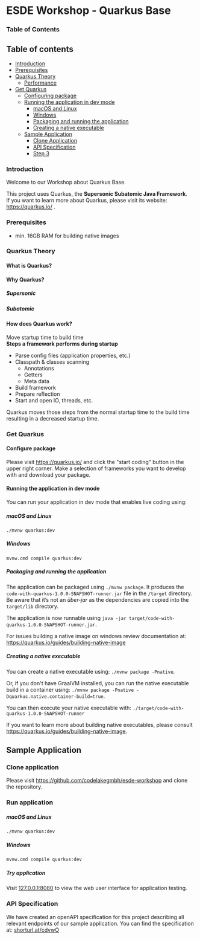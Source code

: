 # ESDE Workshop - Quarkus Base

### Table of Contents
## Table of contents
  * [Introduction](#introduction)
  * [Prerequisites](#prerequisites)
  * [Quarkus Theory](#quarkus-theory)
    * [Performance](#performance)
  * [Get Quarkus](#get-quarkus)
    * [Configuring package](#configure-package)
    * [Running the application in dev mode](#running-the-application-in-dev-mode)
      * [macOS and Linux](#macos-and-linux)
      * [Windows](#windows)
      * [Packaging and running the application](#packaging-and-running-the-application)
      * [Creating a native executable](#creating-a-native-executable)
    + [Sample Application](#sample-application)
      * [Clone Application](#clone-application)
      * [API Specification](#api-specification)
      * [Step 3](#step-3)
      
### Introduction
Welcome to our Workshop about Quarkus Base.

This project uses Quarkus, the **Supersonic Subatomic Java Framework**.  
If you want to learn more about Quarkus, please visit its website: https://quarkus.io/ .

### Prerequisites
- min. 16GB RAM for building native images

### Quarkus Theory

#### What is Quarkus?
#### Why Quarkus?
##### Supersonic
##### Subatomic
#### How does Quarkus work?

Move startup time to build time  
**Steps a framework performs during startup**
- Parse config files (application properties, etc.)
- Classpath & classes scanning
    - Annotations
    - Getters
    - Meta data
- Build framework
- Prepare reflection 
- Start and open IO, threads, etc.

Quarkus moves those steps from the normal startup time to the build time resulting in a decreased startup time.

### Get Quarkus
#### Configure package 
Please visit https://quarkus.io/ and click the "start coding" button in the upper right corner. Make a selection of frameworks you want to develop with and download your package.

#### Running the application in dev mode
You can run your application in dev mode that enables live coding using:

##### macOS and Linux
```
./mvnw quarkus:dev
```
##### Windows
```
mvnw.cmd compile quarkus:dev
```

##### Packaging and running the application
The application can be packaged using `./mvnw package`.
It produces the `code-with-quarkus-1.0.0-SNAPSHOT-runner.jar` file in the `/target` directory.
Be aware that it’s not an _über-jar_ as the dependencies are copied into the `target/lib` directory.

The application is now runnable using `java -jar target/code-with-quarkus-1.0.0-SNAPSHOT-runner.jar`.

For issues building a native image on windows review documentation at: https://quarkus.io/guides/building-native-image

##### Creating a native executable

You can create a native executable using: `./mvnw package -Pnative`.

Or, if you don't have GraalVM installed, you can run the native executable build in a container using: `./mvnw package -Pnative -Dquarkus.native.container-build=true`.

You can then execute your native executable with: `./target/code-with-quarkus-1.0.0-SNAPSHOT-runner`

If you want to learn more about building native executables, please consult https://quarkus.io/guides/building-native-image.

## Sample Application

### Clone application
Please visit https://github.com/codelakegmbh/esde-workshop and clone the repository.

### Run application
##### macOS and Linux
```
./mvnw quarkus:dev
```
##### Windows
```
mvnw.cmd compile quarkus:dev
```

##### Try application
Visit <a href="http://127.0.0.1:8080">127.0.0.1:8080</a> to view the web user interface for application testing.

### API Specification
We have created an openAPI specification for this project describing all relevant endpoints of our sample application.
You can find the specification at: <a href="https://shorturl.at/cdvwO">shorturl.at/cdvwO</a>

